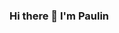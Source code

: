 ### Hi there 👋 I'm Paulin

<!--
**ThePaulin/ThePaulin** is a ✨ _special_ ✨ repository because its `README.md` (this file) appears on your GitHub profile.

Here are some ideas to get you started:

- 🔭 I’m currently working on an emoployee management app
- 🌱 I’m currently learning Angular,.NET/C#, java
- 👯 I’m looking to collaborate on challenging projects
- 💬 Ask me about React, JavaScript, HTML, CSS, Node JS, Express JS
- 📫 How to reach me: https://www.linkedin.com/in/paulin-kubwira-249489228/
-->
